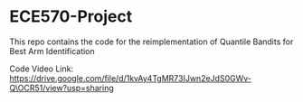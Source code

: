 # ECE570-Project

This repo contains the code for the reimplementation of Quantile Bandits for Best Arm Identification

Code Video Link:
https://drive.google.com/file/d/1kvAy4TgMR73IJwn2eJdS0GWv-Q\OCR51/view?usp=sharing
